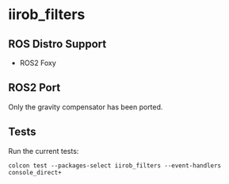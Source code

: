 iirob_filters
=============

## ROS Distro Support
- ROS2 Foxy

## ROS2 Port
Only the gravity compensator has been ported.
## Tests
Run the current tests:
```
colcon test --packages-select iirob_filters --event-handlers console_direct+
```
